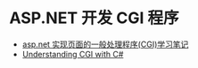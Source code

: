 # ASP.NET 开发 CGI 程序

- [asp.net 实现页面的一般处理程序(CGI)学习笔记](https://www.cnblogs.com/Charles2008/archive/2009/02/17/1392101.html)
- [Understanding CGI with C#](https://www.codeproject.com/Articles/9433/Understanding-CGI-with-C)
